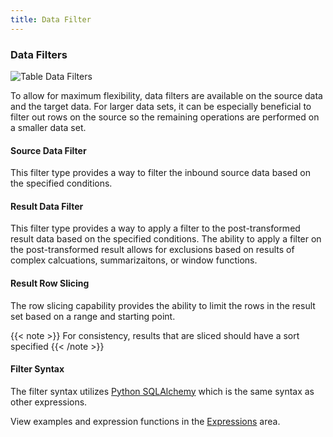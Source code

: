 ```yaml
---
title: Data Filter
---
```


### Data Filters

![Table Data Filters](/images/table_data_filters.png)

To allow for maximum flexibility, data filters are available on the source data and the target data. For larger data sets, it can be especially beneficial to filter out rows on the source so the remaining operations are performed on a smaller data set.

#### Source Data Filter

This filter type provides a way to filter the inbound source data based on the specified conditions.

#### Result Data Filter

This filter type provides a way to apply a filter to the post-transformed result data based on the specified conditions.
The ability to apply a filter on the post-transformed result allows for exclusions based on results of complex calcuations, summarizaitons, or window functions.

#### Result Row Slicing

The row slicing capability provides the ability to limit the rows in the result set based on a range and starting point.

{{< note >}}
For consistency, results that are sliced should have a sort specified
{{< /note >}}

#### Filter Syntax

The filter syntax utilizes [Python SQLAlchemy](https://www.sqlalchemy.org) which is the same syntax as other expressions.

View examples and expression functions in the [Expressions](/docs/expressions) area.
